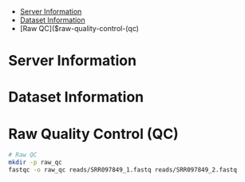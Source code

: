 * [Server Information](#server-information)
* [Dataset Information]($dataset-information)
* [Raw QC]($raw-quality-control-(qc)


# Server Information

# Dataset Information

# Raw Quality Control (QC)

```bash
# Raw QC
mkdir -p raw_qc
fastqc -o raw_qc reads/SRR097849_1.fastq reads/SRR097849_2.fastq
```
